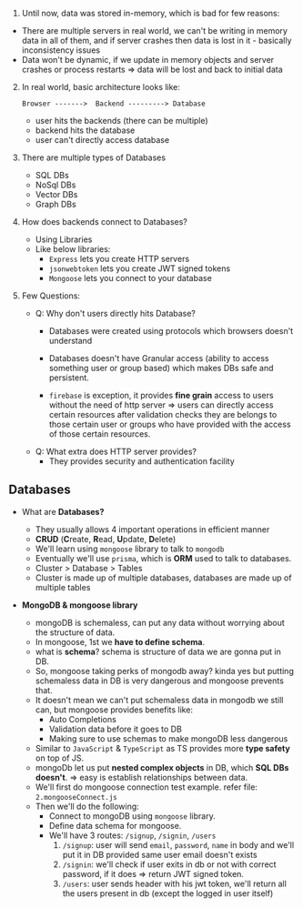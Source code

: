 1. Until now, data was stored in-memory, which is bad for few reasons:
 - There are multiple servers in real world, we can't be writing in memory data in all of them, and if server crashes then data is lost in it - basically inconsistency issues
 - Data won't be dynamic, if we update in memory objects and server crashes or process restarts => data will be lost and back to initial data

2. In real world, basic architecture looks like:

    `Browser ------->  Backend ---------> Database`

   - user hits the backends (there can be multiple)
   - backend hits the database
   - user can't directly access database

3. There are multiple types of Databases
   - SQL DBs
   - NoSql DBs
   - Vector DBs
   - Graph DBs
4. How does backends connect to Databases?
   - Using Libraries
   - Like below libraries: 
     - `Express` lets you create HTTP servers
     - `jsonwebtoken` lets you create JWT signed tokens
     - `Mongoose` lets you connect to your database

5. Few Questions:
   - Q: Why don't users directly hits Database?
     - Databases were created using protocols which browsers doesn't understand

      - Databases doesn't have Granular access (ability to access something user or group based) which makes DBs safe and persistent.
      - `firebase` is exception, it provides **fine grain** access to users without the need of http server => users can directly access certain resources after validation checks they are belongs to those certain user or groups who have provided with the access of those certain resources.
   - Q: What extra does HTTP server provides?
       - They provides security and authentication facility

## Databases

- What are **Databases?**
   - They usually allows 4 important operations in efficient manner
   - **CRUD** (**C**reate, **R**ead, **U**pdate, **D**elete)
   - We'll learn using `mongoose` library to talk to `mongodb`
   - Eventually we'll use `prisma`, which is **ORM** used to talk to databases.
   - Cluster > Database > Tables
   - Cluster is made up of multiple databases, databases are made up of multiple tables

- **MongoDB & mongoose library** 
  - mongoDB is schemaless, can put any data without worrying about the structure of data.
  - In mongoose, 1st we **have to define schema**.
  - what is **schema**? schema is structure of data we are gonna put in DB.
  - So, mongoose taking perks of mongodb away? kinda yes but putting schemaless data in DB is very dangerous and mongoose prevents that.
  - It doesn't mean we can't put schemaless data in mongodb we still can, but mongoose provides benefits like:
    - Auto Completions
    - Validation data before it goes to DB
    - Making sure to use schemas to make mongoDB less dangerous
  - Similar to `JavaScript` & `TypeScript` as TS provides more **type safety** on top of JS.
  - mongoDb let us put **nested complex objects** in DB, which **SQL DBs doesn't**. => easy is establish relationships between data.
  - We'll first do mongoose connection test example. refer file: `2.mongooseConnect.js`
  - Then we'll do the following:
       - Connect to mongoDB using `mongoose` library.
       - Define data schema for mongoose.
       - We'll have 3 routes: `/signup`, `/signin`, `/users`
         1. `/signup`: user will send `email`, `password`, `name`  in body and we'll put it in DB provided same user email doesn't exists
         2. `/signin`: we'll check if user exits in db or not with correct password, if it does => return JWT signed token.
         3. `/users`: user sends header with his jwt token, we'll return all the users present in db (except the logged in user itself)